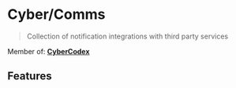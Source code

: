 # Cyber/Comms

> Collection of notification integrations with third party services

Member of: [**CyberCodex**](https://www.npmjs.com/package/cyber-codex)

## Features
